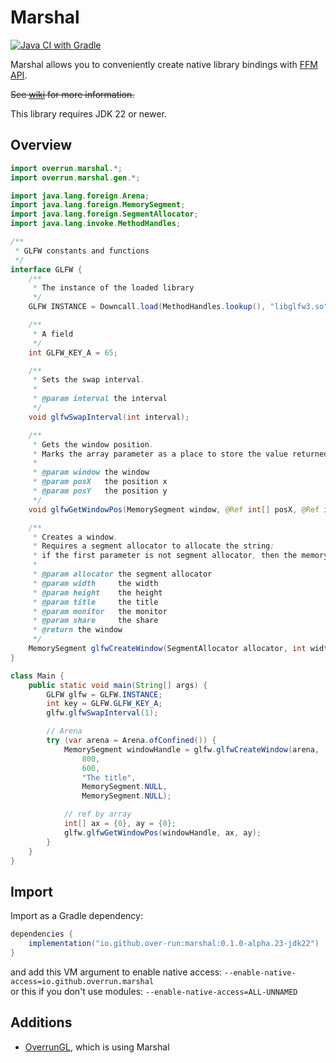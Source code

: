 # Marshal

[![Java CI with Gradle](https://github.com/Over-Run/marshal/actions/workflows/gradle.yml/badge.svg?event=push)](https://github.com/Over-Run/marshal/actions/workflows/gradle.yml)

Marshal allows you to conveniently create native library bindings with [FFM API](https://openjdk.org/jeps/454).

~~See [wiki](https://github.com/Over-Run/marshal/wiki) for more information.~~

This library requires JDK 22 or newer.

## Overview

```java
import overrun.marshal.*;
import overrun.marshal.gen.*;

import java.lang.foreign.Arena;
import java.lang.foreign.MemorySegment;
import java.lang.foreign.SegmentAllocator;
import java.lang.invoke.MethodHandles;

/**
 * GLFW constants and functions
 */
interface GLFW {
    /**
     * The instance of the loaded library
     */
    GLFW INSTANCE = Downcall.load(MethodHandles.lookup(), "libglfw3.so");

    /**
     * A field
     */
    int GLFW_KEY_A = 65;

    /**
     * Sets the swap interval.
     *
     * @param interval the interval
     */
    void glfwSwapInterval(int interval);

    /**
     * Gets the window position.
     * Marks the array parameter as a place to store the value returned by C
     *
     * @param window the window
     * @param posX   the position x
     * @param posY   the position y
     */
    void glfwGetWindowPos(MemorySegment window, @Ref int[] posX, @Ref int[] posY);

    /**
     * Creates a window.
     * Requires a segment allocator to allocate the string;
     * if the first parameter is not segment allocator, then the memory stack is used
     *
     * @param allocator the segment allocator
     * @param width     the width
     * @param height    the height
     * @param title     the title
     * @param monitor   the monitor
     * @param share     the share
     * @return the window
     */
    MemorySegment glfwCreateWindow(SegmentAllocator allocator, int width, int height, String title, MemorySegment monitor, MemorySegment share);
}

class Main {
    public static void main(String[] args) {
        GLFW glfw = GLFW.INSTANCE;
        int key = GLFW.GLFW_KEY_A;
        glfw.glfwSwapInterval(1);

        // Arena
        try (var arena = Arena.ofConfined()) {
            MemorySegment windowHandle = glfw.glfwCreateWindow(arena,
                800,
                600,
                "The title",
                MemorySegment.NULL,
                MemorySegment.NULL);

            // ref by array
            int[] ax = {0}, ay = {0};
            glfw.glfwGetWindowPos(windowHandle, ax, ay);
        }
    }
}
```

## Import

Import as a Gradle dependency:

```groovy
dependencies {
    implementation("io.github.over-run:marshal:0.1.0-alpha.23-jdk22")
}
```

and add this VM argument to enable native access: `--enable-native-access=io.github.overrun.marshal`  
or this if you don't use modules: `--enable-native-access=ALL-UNNAMED`

## Additions

- [OverrunGL](https://github.com/Over-Run/overrungl), which is using Marshal
